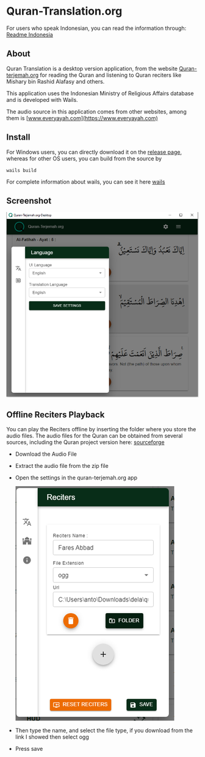# Quran-Translation.org


For users who speak Indonesian, you can read the information through: 
[Readme Indonesia](./README_id.md)

## About

Quran Translation is a desktop version application, from the website [Quran-terjemah.org](https://quran-terjemah.org) for reading the Quran and listening to Quran reciters like Mishary bin Rashid Alafasy and others.

This application uses the Indonesian Ministry of Religious Affairs database and is developed with Wails.

The audio source in this application comes from other websites, among them is [www.everyayah.com](https://www.everyayah.com)

 

## Install

For Windows users, you can directly download it on the [release page](https://github.com/nnttoo/quran-terjemah_org/releases/latest),
whereas for other OS users, you can build from the source by   

```
wails build 
```
 
For complete information about wails, you can see it here [wails](https://wails.io/)

## Screenshot

![ss](./screenshot/ss.png) 
 
## Offline Reciters Playback

You can play the Reciters offline by inserting the folder where you store the audio files. The audio files for the Quran can be obtained from several sources, including the Quran project version here: [sourceforge](https://sourceforge.net/projects/quranterjemah/files/Audio/quran-terjemah-audio.zip/download)

- Download the Audio File
- Extract the audio file from the zip file
- Open the settings in the quran-terjemah.org app
    
    ![ss](./screenshot/ss2.png)

- Then type the name, and select the file type, if you download from the link I showed then select ogg
- Press save 